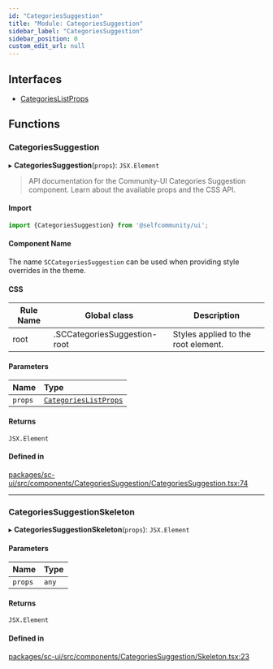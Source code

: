 ```yaml
---
id: "CategoriesSuggestion"
title: "Module: CategoriesSuggestion"
sidebar_label: "CategoriesSuggestion"
sidebar_position: 0
custom_edit_url: null
---
```


## Interfaces

- [CategoriesListProps](../interfaces/CategoriesSuggestion.CategoriesListProps)

## Functions

### CategoriesSuggestion

▸ **CategoriesSuggestion**(`props`): `JSX.Element`

> API documentation for the Community-UI Categories Suggestion component. Learn about the available props and the CSS API.

#### Import
```jsx
import {CategoriesSuggestion} from '@selfcommunity/ui';
```
#### Component Name
The name `SCCategoriesSuggestion` can be used when providing style overrides in the theme.

#### CSS

|Rule Name|Global class|Description|
|---|---|---|
|root|.SCCategoriesSuggestion-root|Styles applied to the root element.|

#### Parameters

| Name | Type |
| :------ | :------ |
| `props` | [`CategoriesListProps`](../interfaces/CategoriesSuggestion.CategoriesListProps) |

#### Returns

`JSX.Element`

#### Defined in

[packages/sc-ui/src/components/CategoriesSuggestion/CategoriesSuggestion.tsx:74](https://github.com/selfcommunity/community-ui/blob/9148e4e/packages/sc-ui/src/components/CategoriesSuggestion/CategoriesSuggestion.tsx#L74)

___

### CategoriesSuggestionSkeleton

▸ **CategoriesSuggestionSkeleton**(`props`): `JSX.Element`

#### Parameters

| Name | Type |
| :------ | :------ |
| `props` | `any` |

#### Returns

`JSX.Element`

#### Defined in

[packages/sc-ui/src/components/CategoriesSuggestion/Skeleton.tsx:23](https://github.com/selfcommunity/community-ui/blob/9148e4e/packages/sc-ui/src/components/CategoriesSuggestion/Skeleton.tsx#L23)
